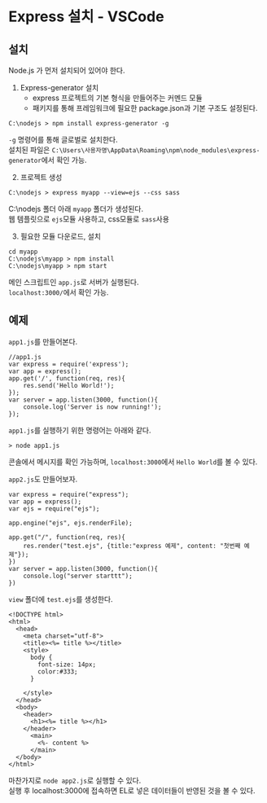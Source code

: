 # Express 설치 - VSCode

## 설치
Node.js 가 먼저 설치되어 있어야 한다.   

1. Express-generator 설치
   - express 프로젝트의 기본 형식을 만들어주는 커멘드 모듈
    - 패키지를 통해 프레임워크에 필요한 package.json과 기본 구조도 설정된다.
```
C:\nodejs > npm install express-generator -g
```
`-g` 명령어를 통해 글로벌로 설치한다.   
설치된 파일은 `C:\Users\사용자명\AppData\Roaming\npm\node_modules\express-generator`에서 확인 가능.   

2. 프로젝트 생성
```
C:\nodejs > express myapp --view=ejs --css sass
```
C:\nodejs 폴더 아래 `myapp` 폴더가 생성된다.   
웹 템플릿으로 `ejs`모듈 사용하고, css모듈로 `sass`사용   

3. 필요한 모듈 다운로드, 설치   
```
cd myapp
C:\nodejs\myapp > npm install
C:\nodejs\myapp > npm start
```
메인 스크립트인 `app.js`로 서버가 실행된다.   
`localhost:3000/`에서 확인 가능.   


## 예제
`app1.js`를 만들어본다.   

```
//app1.js
var express = require('express');
var app = express();
app.get('/', function(req, res){
    res.send('Hello World!');
});
var server = app.listen(3000, function(){
    console.log('Server is now running!');
});
```
`app1.js`를 실행하기 위한 명령어는 아래와 같다.
```
> node app1.js
```
콘솔에서 메시지를 확인 가능하며, `localhost:3000`에서 `Hello World`를 볼 수 있다.

`app2.js`도 만들어보자.   

```
var express = require("express");
var app = express();
var ejs = require("ejs");

app.engine("ejs", ejs.renderFile);

app.get("/", function(req, res){
    res.render("test.ejs", {title:"express 예제", content: "첫번째 예제"});
})
var server = app.listen(3000, function(){
    console.log("server starttt");
})
```
`view` 폴더에 `test.ejs`를 생성한다.
```
<!DOCTYPE html>
<html>
  <head>
    <meta charset="utf-8">
    <title><%= title %></title>
    <style>
      body {
        font-size: 14px;
        color:#333;
      }

    </style>
  </head>
  <body>
    <header>
      <h1><%= title %></h1>
    </header>
      <main>
        <%- content %>
      </main>
  </body>
</html>
```
마찬가지로 `node app2.js`로 실행할 수 있다.    
실행 후 localhost:3000에 접속하면 EL로 넣은 데이터들이 반영된 것을 볼 수 있다.   
